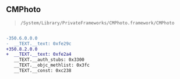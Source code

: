 ## CMPhoto

> `/System/Library/PrivateFrameworks/CMPhoto.framework/CMPhoto`

```diff

-350.6.0.0.0
-  __TEXT.__text: 0xfe29c
+350.8.2.0.0
+  __TEXT.__text: 0xfe2a4
   __TEXT.__auth_stubs: 0x3300
   __TEXT.__objc_methlist: 0x3fc
   __TEXT.__const: 0xc238

```

